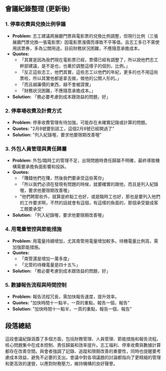 ## 會議紀錄整理 (更新後)

### 1. 停車收費與兌換比例爭議

* **Problem:** 志工建議將展廳門票與電影票的兌換比例調整，但現行比例（三張展廳門票兌換一張電影票）因電影票漲價而導致不平等值。且志工多已不需使用該票券，多為公關用途。目前財務狀況困難，不應隨意承擔成本。
* **Quotes:**
    * 「其實是因為我們現在電影票已經，票價已經有調整了，所以說他們志工幹部建議，是不是也，也著於調整這樣子的個別，比例。」
    * 「反正這些志工，他們其實，這些志工以他們的年紀，更多的也不用這些票啦，所以其實他都是拿去做，做他的公關人形的。」
    * 「而且越廉價的東西，越不會被證實」
    * 「財務狀況困難，不應隨意承擔成本。」
* **Solution:** 「務必要考慮到成本跟效益的問題，好」 

### 2. 停車場收費及計費方式

* **Problem:** 停車收費管理有待加強，可能存在未確實記錄或計算的問題。
* **Quotes:** "2月8號要到該工，這個2月8號已經開過了"
* **Solution:** "列入紀錄喔，要求他要限期改善喔"

### 3. 外包人員管理與責任歸屬

* **Problem:** 外包/臨時工的管理不足，出現問題時責任歸屬不明確，最終導致機構需要承擔負面影響和投訴。
* **Quotes:**
    * 「賺錢他們在賺，然後我們要承受這些罵你」
    * 「所以我們必須在發現有問題的時候，就要確實的跟他，而且是列入紀錄喔，要求他要限期改善喔」
    * "他們聘那些外，就算是終點工也好，或是臨時工也好，那也是要列入他們的工作要求啊，不然的話就會有這個，有這樣的負面的，那個承受變成客工館要承受"
* **Solution:** 「列入紀錄喔，要求他要限期改善喔」

### 4. 用電量管控與節能措施

* **Problem:** 用電量持續增加，尤其南管用電量增加較多。待機電量比例高，需加強節能措施。
* **Quotes:**
    * 「南管還是增加一萬多度」
    * 「北管的待機電量是四十五%」
* **Solution:** 「務必要考慮到成本跟效益的問題，好」

### 5. 數據報告流程與時間控制

* **Problem:** 報告流程冗長，需加快報告速度，提升效率。
* **Quotes:** "加快時間十一點半，一頁的重點，報告一個，報告"
* **Solution:** "加快時間十一點半，一頁的重點，報告一個，報告"

## 段落總結

這段會議紀錄涵蓋了多個方面，包括財務管理、人員管理、節能措施和報告流程。核心問題集中在成本控制、責任歸屬和效率提升。志工福利、停車收費與數據計算都存在改善空間。與會者強調了記錄、追蹤和限期改善的重要性，同時也提醒要考慮成本效益，避免不必要的支出。會議中對各項議題的討論都指向了更精細的管理和更高效的運營，以應對財務壓力，維持機構的良好聲譽。